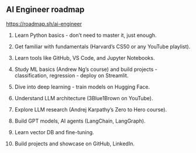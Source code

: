## AI Engineer roadmap

https://roadmap.sh/ai-engineer

1. Learn Python basics - don’t need to master it, just enough.

2. Get familiar with fundamentals (Harvard’s CS50 or any YouTube playlist).

3. Learn tools like GitHub, VS Code, and Jupyter Notebooks.

4. Study ML basics (Andrew Ng’s course) and build projects - classification, regression - deploy on Streamlit.

5. Dive into deep learning - train models on Hugging Face.

6. Understand LLM architecture (3Blue1Brown on YouTube).

7. Explore LLM research (Andrej Karpathy’s Zero to Hero course).

8. Build GPT models, AI agents (LangChain, LangGraph).

9. Learn vector DB and fine-tuning.

10. Build projects and showcase on GitHub, LinkedIn.
